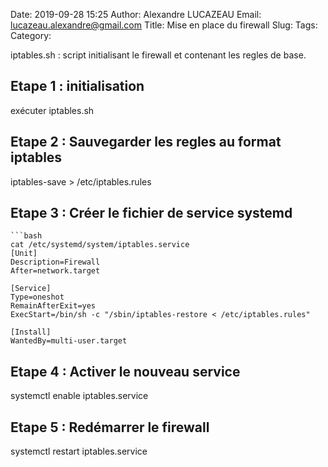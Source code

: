 Date: 2019-09-28 15:25
Author: Alexandre LUCAZEAU
Email: lucazeau.alexandre@gmail.com
Title: Mise en place du firewall
Slug: 
Tags: 
Category:

iptables.sh : script initialisant le firewall et contenant les regles de base.

Etape 1 : initialisation
------------------------
exécuter iptables.sh

Etape 2 : Sauvegarder les regles au format iptables
---------------------------------------------------
iptables-save > /etc/iptables.rules

Etape 3 : Créer le fichier de service systemd
---------------------------------------------
    ```bash
    cat /etc/systemd/system/iptables.service
    [Unit]
    Description=Firewall
    After=network.target

    [Service]
    Type=oneshot
    RemainAfterExit=yes
    ExecStart=/bin/sh -c "/sbin/iptables-restore < /etc/iptables.rules"

    [Install]
    WantedBy=multi-user.target

Etape 4 : Activer le nouveau service
------------------------------------
systemctl enable iptables.service

Etape 5 : Redémarrer le firewall
--------------------------------
systemctl restart iptables.service
